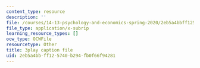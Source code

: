 ```yaml
---
content_type: resource
description: ''
file: /courses/14-13-psychology-and-economics-spring-2020/2eb5a4bbff125740b294fb0f66f94281_pwFsPEPPUGU.vtt
file_type: application/x-subrip
learning_resource_types: []
ocw_type: OCWFile
resourcetype: Other
title: 3play caption file
uid: 2eb5a4bb-ff12-5740-b294-fb0f66f94281
---
```

